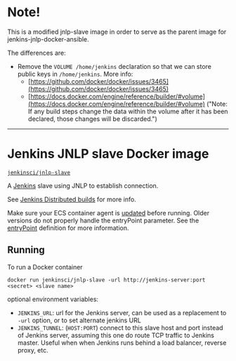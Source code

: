 # Note!

This is a modified jnlp-slave image in order to serve as the parent image for jenkins-jnlp-docker-ansible.

The differences are:

- Remove the `VOLUME /home/jenkins` declaration so that we can store public keys in `/home/jenkins`. More info:
    - [https://github.com/docker/docker/issues/3465](https://github.com/docker/docker/issues/3465)
    - [https://docs.docker.com/engine/reference/builder/#volume](https://docs.docker.com/engine/reference/builder/#volume) ("Note: If any build steps change the data within the volume after it has been declared, those changes will be discarded.")

----

# Jenkins JNLP slave Docker image

[`jenkinsci/jnlp-slave`](https://hub.docker.com/r/jenkinsci/jnlp-slave/)

A [Jenkins](https://jenkins-ci.org) slave using JNLP to establish connection.

See [Jenkins Distributed builds](https://wiki.jenkins-ci.org/display/JENKINS/Distributed+builds) for more info.

Make sure your ECS container agent is [updated](http://docs.aws.amazon.com/AmazonECS/latest/developerguide/ecs-agent-update.html) before running. Older versions do not properly handle the entryPoint parameter. See the [entryPoint](http://docs.aws.amazon.com/AmazonECS/latest/developerguide/task_definition_parameters.html#container_definitions) definition for more information.

## Running

To run a Docker container

    docker run jenkinsci/jnlp-slave -url http://jenkins-server:port <secret> <slave name>

optional environment variables:

* `JENKINS_URL`: url for the Jenkins server, can be used as a replacement to `-url` option, or to set alternate jenkins URL
* `JENKINS_TUNNEL`: (`HOST:PORT`) connect to this slave host and port instead of Jenkins server, assuming this one do route TCP traffic to Jenkins master. Useful when when Jenkins runs behind a load balancer, reverse proxy, etc.

